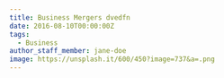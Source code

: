 ```yaml
---
title: Business Mergers dvedfn
date: 2016-08-10T00:00:00Z
tags:
  - Business
author_staff_member: jane-doe
image: https://unsplash.it/600/450?image=737&a=.png
---
```

